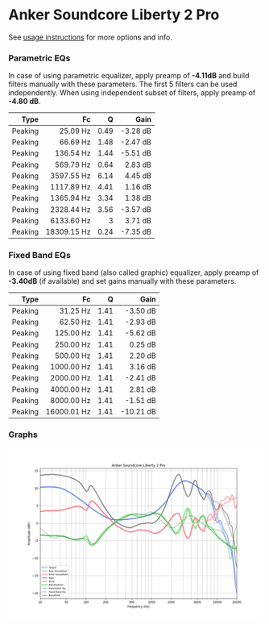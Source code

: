 # Anker Soundcore Liberty 2 Pro
See [usage instructions](https://github.com/jaakkopasanen/AutoEq#usage) for more options and info.

### Parametric EQs
In case of using parametric equalizer, apply preamp of **-4.11dB** and build filters manually
with these parameters. The first 5 filters can be used independently.
When using independent subset of filters, apply preamp of **-4.80 dB**.

| Type    | Fc          |    Q | Gain     |
|--------:|------------:|-----:|---------:|
| Peaking | 25.09 Hz    | 0.49 | -3.28 dB |
| Peaking | 66.69 Hz    | 1.48 | -2.47 dB |
| Peaking | 136.54 Hz   | 1.44 | -5.51 dB |
| Peaking | 569.79 Hz   | 0.64 | 2.83 dB  |
| Peaking | 3597.55 Hz  | 6.14 | 4.45 dB  |
| Peaking | 1117.89 Hz  | 4.41 | 1.16 dB  |
| Peaking | 1365.94 Hz  | 3.34 | 1.38 dB  |
| Peaking | 2328.44 Hz  | 3.56 | -3.57 dB |
| Peaking | 6133.60 Hz  | 3    | 3.71 dB  |
| Peaking | 18309.15 Hz | 0.24 | -7.35 dB |

### Fixed Band EQs
In case of using fixed band (also called graphic) equalizer, apply preamp of **-3.40dB**
(if available) and set gains manually with these parameters.

| Type    | Fc          |    Q | Gain      |
|--------:|------------:|-----:|----------:|
| Peaking | 31.25 Hz    | 1.41 | -3.50 dB  |
| Peaking | 62.50 Hz    | 1.41 | -2.93 dB  |
| Peaking | 125.00 Hz   | 1.41 | -5.62 dB  |
| Peaking | 250.00 Hz   | 1.41 | 0.25 dB   |
| Peaking | 500.00 Hz   | 1.41 | 2.20 dB   |
| Peaking | 1000.00 Hz  | 1.41 | 3.16 dB   |
| Peaking | 2000.00 Hz  | 1.41 | -2.41 dB  |
| Peaking | 4000.00 Hz  | 1.41 | 2.81 dB   |
| Peaking | 8000.00 Hz  | 1.41 | -1.51 dB  |
| Peaking | 16000.01 Hz | 1.41 | -10.21 dB |

### Graphs
![](./Anker%20Soundcore%20Liberty%202%20Pro.png)